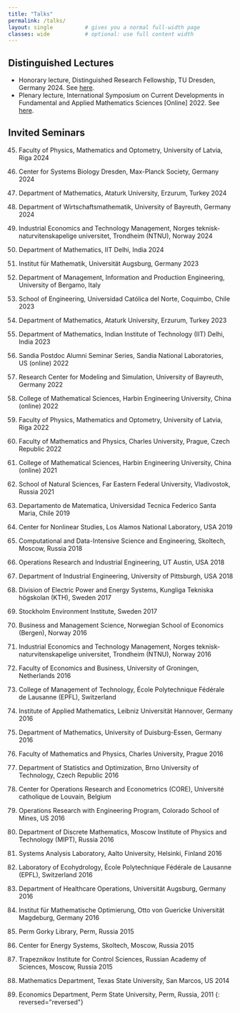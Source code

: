 ```yaml
---
title: "Talks"
permalink: /talks/
layout: single          # gives you a normal full‑width page
classes: wide           # optional: use full content width
---
```


## Distinguished Lectures

  - Honorary lecture, Distinguished Research Fellowship, TU Dresden, Germany 2024. See [here](https://tu-dresden.de/bu/wirtschaft/die-fakultaet/news/auszeichnung-von-associate-professor-bismark-singh-als-distinguished-research-fellow). 
  - Plenary lecture, International Symposium on Current Developments in Fundamental and Applied Mathematics Sciences [Online] 2022. See [here](https://iscdfams.com/iscdfams-2022/).

 ## Invited Seminars

45. Faculty of Physics, Mathematics and Optometry, University of Latvia, Riga 2024

44. Center for Systems Biology Dresden, Max-Planck Society, Germany 2024

43. Department of Mathematics, Ataturk University, Erzurum, Turkey 2024

42. Department of Wirtschaftsmathematik, University of Bayreuth, Germany 2024

41. Industrial Economics and Technology Management, Norges teknisk-naturvitenskapelige universitet, Trondheim (NTNU), Norway 2024

40. Department of Mathematics, IIT Delhi, India 2024

39. Institut für Mathematik, Universität Augsburg, Germany 2023

38. Department of Management, Information and Production Engineering, University of Bergamo, Italy

37. School of Engineering, Universidad Católica del Norte, Coquimbo, Chile 2023

36. Department of Mathematics, Ataturk University, Erzurum, Turkey 2023

35. Department of Mathematics, Indian Institute of Technology (IIT) Delhi, India 2023

34. Sandia Postdoc Alumni Seminar Series, Sandia National Laboratories, US (online) 2022

33. Research Center for Modeling and Simulation, University of Bayreuth, Germany 2022

32. College of Mathematical Sciences, Harbin Engineering University, China (online) 2022

31. Faculty of Physics, Mathematics and Optometry, University of Latvia, Riga 2022

30. Faculty of Mathematics and Physics, Charles University, Prague, Czech Republic 2022

29. College of Mathematical Sciences, Harbin Engineering University, China (online) 2021

28. School of Natural Sciences, Far Eastern Federal University, Vladivostok, Russia 2021

27. Departamento de Matematica, Universidad Tecnica Federico Santa Maria, Chile 2019

26. Center for Nonlinear Studies, Los Alamos National Laboratory, USA 2019

25. Computational and Data-Intensive Science and Engineering, Skoltech, Moscow, Russia 2018

24. Operations Research and Industrial Engineering, UT Austin, USA 2018

23. Department of Industrial Engineering, University of Pittsburgh, USA 2018

22. Division of Electric Power and Energy Systems, Kungliga Tekniska högskolan (KTH), Sweden 2017

21. Stockholm Environment Institute, Sweden 2017

20. Business and Management Science, Norwegian School of Economics (Bergen), Norway 2016

19. Industrial Economics and Technology Management, Norges teknisk-naturvitenskapelige universitet, Trondheim (NTNU), Norway 2016

18. Faculty of Economics and Business, University of Groningen, Netherlands 2016

17. College of Management of Technology, École Polytechnique Fédérale de Lausanne (EPFL), Switzerland

16. Institute of Applied Mathematics, Leibniz Universität Hannover, Germany 2016

15. Department of Mathematics, University of Duisburg-Essen, Germany 2016

14. Faculty of Mathematics and Physics, Charles University, Prague 2016

13. Department of Statistics and Optimization, Brno University of Technology, Czech Republic 2016

12. Center for Operations Research and Econometrics (CORE), Université catholique de Louvain, Belgium

11. Operations Research with Engineering Program, Colorado School of Mines, US 2016

10. Department of Discrete Mathematics, Moscow Institute of Physics and Technology (MIPT), Russia 2016

9. Systems Analysis Laboratory, Aalto University, Helsinki, Finland 2016

8. Laboratory of Ecohydrology, École Polytechnique Fédérale de Lausanne (EPFL), Switzerland 2016

7. Department of Healthcare Operations, Universität Augsburg, Germany 2016

6. Institut für Mathematische Optimierung, Otto von Guericke Universität Magdeburg, Germany 2016

5. Perm Gorky Library, Perm, Russia 2015

4. Center for Energy Systems, Skoltech, Moscow, Russia 2015

3. Trapeznikov Institute for Control Sciences, Russian Academy of Sciences, Moscow, Russia 2015

2. Mathematics Department, Texas State University, San Marcos, US 2014

1. Economics Department, Perm State University, Perm, Russia, 2011
{: reversed="reversed"}


